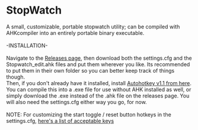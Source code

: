 # StopWatch
A small, customizable, portable stopwatch utility; can be compiled with AHKcompiler into an entirely portable binary executable.
<br >
<br >
-INSTALLATION- <br > <br >
Navigate to the [Releases page](https://github.com/A-gent/StopWatch/releases), then download both the settings.cfg and the Stopwatch_edit.ahk files and put them wherever you like. Its recommended to put them in their own folder so you can better keep track of things though. <br > Then, if you don't already have it installed, install [Autohotkey v1.1 from here](https://www.autohotkey.com/download/ahk-install.exe). <br > You can compile this into a .exe file for use without AHK installed as well, or simply download the .exe instead of the .ahk file on the releases page. You will also need the settings.cfg either way you go, for now.
<br >
<br >
NOTE: For customizing the start toggle / reset button hotkeys in the settings.cfg, [here's a list of acceptable keys](https://www.autohotkey.com/docs/v1/KeyList.htm)
